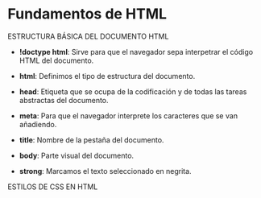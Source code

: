 # Fundamentos de HTML

ESTRUCTURA BÁSICA DEL DOCUMENTO HTML

- **!doctype html**: Sirve para que el navegador sepa interpetrar el código HTML del documento.

- **html**: Definimos el tipo de estructura del documento.

- **head**: Etiqueta que se ocupa de la codificación y de todas las tareas abstractas del documento.

- **meta**: Para que el navegador interprete los caracteres que se van añadiendo.

- **title**: Nombre de la pestaña del documento.

- **body**: Parte visual del documento.

- **strong**: Marcamos el texto seleccionado en negrita.

ESTILOS DE CSS EN HTML






